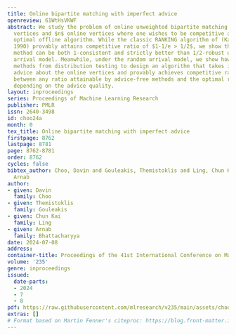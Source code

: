 ```yaml
---
title: Online bipartite matching with imperfect advice
openreview: 61WtHsVKWF
abstract: We study the problem of online unweighted bipartite matching with $n$ offline
  vertices and $n$ online vertices where one wishes to be competitive against the
  optimal offline algorithm. While the classic RANKING algorithm of (Karp et al.,
  1990) provably attains competitive ratio of $1-1/e > 1/2$, we show that no learning-augmented
  method can be both 1-consistent and strictly better than 1/2-robust under the adversarial
  arrival model. Meanwhile, under the random arrival model, we show how one can utilize
  methods from distribution testing to design an algorithm that takes in external
  advice about the online vertices and provably achieves competitive ratio interpolating
  between any ratio attainable by advice-free methods and the optimal ratio of 1,
  depending on the advice quality.
layout: inproceedings
series: Proceedings of Machine Learning Research
publisher: PMLR
issn: 2640-3498
id: choo24a
month: 0
tex_title: Online bipartite matching with imperfect advice
firstpage: 8762
lastpage: 8781
page: 8762-8781
order: 8762
cycles: false
bibtex_author: Choo, Davin and Gouleakis, Themistoklis and Ling, Chun Kai and Bhattacharyya,
  Arnab
author:
- given: Davin
  family: Choo
- given: Themistoklis
  family: Gouleakis
- given: Chun Kai
  family: Ling
- given: Arnab
  family: Bhattacharyya
date: 2024-07-08
address:
container-title: Proceedings of the 41st International Conference on Machine Learning
volume: '235'
genre: inproceedings
issued:
  date-parts:
  - 2024
  - 7
  - 8
pdf: https://raw.githubusercontent.com/mlresearch/v235/main/assets/choo24a/choo24a.pdf
extras: []
# Format based on Martin Fenner's citeproc: https://blog.front-matter.io/posts/citeproc-yaml-for-bibliographies/
---
```

